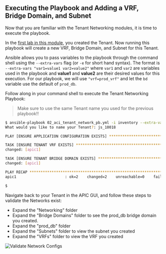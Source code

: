## Executing the Playbook and Adding a VRF, Bridge Domain, and Subnet

Now that you are familiar with the Tenant Networking modules, it is time to execute the playbook.

In the [first lab in this module](https://learninglabs.cisco.com/modules/ansible-aci-intro/aci_ansible_part1/step/5), you created the Tenant.  Now running this playbook will create a new VRF, Bridge Domain, and Subnet for this Tenant.

Ansible allows you to pass variables to the playbook through the command shell using the `--extra-vars` flag (or `-e` for short hand syntax). The format is `--extra-vars "var1=value1 var2=value2"` where `var1` and `var2` are variables used in the playbook and **value1** and **value2** are their desired values for this execution. For our playbook, we will use `"vrf=prod_vrf"` and let the `bd` variable use the default of `prod_db`.

Follow along in your command shell to execute the Tenant Networking Playbook:

> Make sure to use the same Tenant name you used for the previous playbook!!

```bash
$ ansible-playbook 02_aci_tenant_network_pb.yml -i inventory --extra-vars "vrf=prod_vrf"
What would you like to name your Tenant?: js_10018

PLAY [ENSURE APPLICATION CONFIGURATION EXISTS] ***************************************************************************************

TASK [ENSURE TENANT VRF EXISTS] ******************************************************************************************************
changed: [apic1]

TASK [ENSURE TENANT BRIDGE DOMAIN EXISTS] ********************************************************************************************
changed: [apic1]

PLAY RECAP ***************************************************************************************************************************
apic1                      : ok=2    changed=2    unreachable=0    failed=0

$
```

Navigate back to your Tenant in the APIC GUI, and follow these steps to validate the Networks exist:

* Expand the "Networking" folder
* Expand the "Bridge Domains" folder to see the prod_db bridge domain you created.
* Expand the "prod_db" folder
* Expand the "Subnets" folder to view the subnet you created
* Expand the "VRFs" folder to view the VRF you created

![Validate Network Configs](/posts/files/aci_ansible_part2/assets/images/create_vrf_bd.png)
